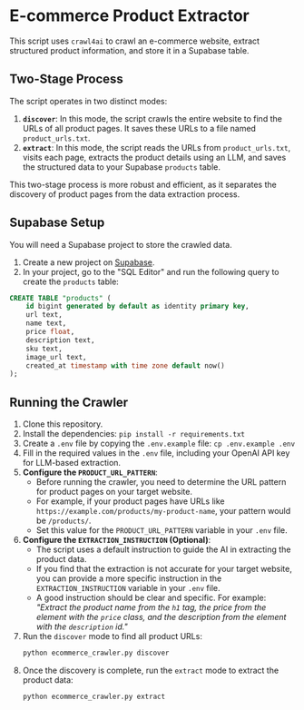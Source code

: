# E-commerce Product Extractor

This script uses `crawl4ai` to crawl an e-commerce website, extract structured product information, and store it in a Supabase table.

## Two-Stage Process

The script operates in two distinct modes:

1.  **`discover`**: In this mode, the script crawls the entire website to find the URLs of all product pages. It saves these URLs to a file named `product_urls.txt`.
2.  **`extract`**: In this mode, the script reads the URLs from `product_urls.txt`, visits each page, extracts the product details using an LLM, and saves the structured data to your Supabase `products` table.

This two-stage process is more robust and efficient, as it separates the discovery of product pages from the data extraction process.

## Supabase Setup

You will need a Supabase project to store the crawled data.

1.  Create a new project on [Supabase](https://supabase.com/).
2.  In your project, go to the "SQL Editor" and run the following query to create the `products` table:

```sql
CREATE TABLE "products" (
    id bigint generated by default as identity primary key,
    url text,
    name text,
    price float,
    description text,
    sku text,
    image_url text,
    created_at timestamp with time zone default now()
);
```

## Running the Crawler

1.  Clone this repository.
2.  Install the dependencies: `pip install -r requirements.txt`
3.  Create a `.env` file by copying the `.env.example` file: `cp .env.example .env`
4.  Fill in the required values in the `.env` file, including your OpenAI API key for LLM-based extraction.
5.  **Configure the `PRODUCT_URL_PATTERN`**:
    -   Before running the crawler, you need to determine the URL pattern for product pages on your target website.
    -   For example, if your product pages have URLs like `https://example.com/products/my-product-name`, your pattern would be `/products/`.
    -   Set this value for the `PRODUCT_URL_PATTERN` variable in your `.env` file.
6.  **Configure the `EXTRACTION_INSTRUCTION` (Optional)**:
    -   The script uses a default instruction to guide the AI in extracting the product data.
    -   If you find that the extraction is not accurate for your target website, you can provide a more specific instruction in the `EXTRACTION_INSTRUCTION` variable in your `.env` file.
    -   A good instruction should be clear and specific. For example: *"Extract the product name from the `h1` tag, the price from the element with the `price` class, and the description from the element with the `description` id."*
7.  Run the `discover` mode to find all product URLs:
    ```bash
    python ecommerce_crawler.py discover
    ```
8.  Once the discovery is complete, run the `extract` mode to extract the product data:
    ```bash
    python ecommerce_crawler.py extract
    ```